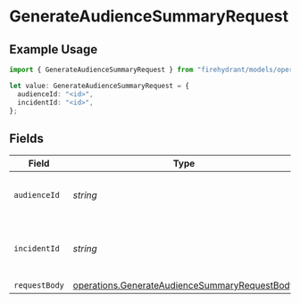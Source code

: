 # GenerateAudienceSummaryRequest

## Example Usage

```typescript
import { GenerateAudienceSummaryRequest } from "firehydrant/models/operations";

let value: GenerateAudienceSummaryRequest = {
  audienceId: "<id>",
  incidentId: "<id>",
};
```

## Fields

| Field                                                                                                          | Type                                                                                                           | Required                                                                                                       | Description                                                                                                    |
| -------------------------------------------------------------------------------------------------------------- | -------------------------------------------------------------------------------------------------------------- | -------------------------------------------------------------------------------------------------------------- | -------------------------------------------------------------------------------------------------------------- |
| `audienceId`                                                                                                   | *string*                                                                                                       | :heavy_check_mark:                                                                                             | Unique identifier of the audience                                                                              |
| `incidentId`                                                                                                   | *string*                                                                                                       | :heavy_check_mark:                                                                                             | Unique identifier of the incident to summarize                                                                 |
| `requestBody`                                                                                                  | [operations.GenerateAudienceSummaryRequestBody](../../models/operations/generateaudiencesummaryrequestbody.md) | :heavy_minus_sign:                                                                                             | N/A                                                                                                            |